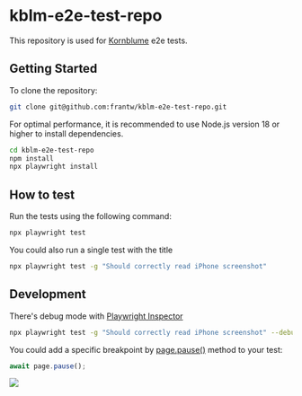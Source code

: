 
# kblm-e2e-test-repo

This repository is used for [Kornblume](https://windbow27.github.io/kornblume/) e2e tests.

## Getting Started

To clone the repository:
```bash
git clone git@github.com:frantw/kblm-e2e-test-repo.git
```

For optimal performance, it is recommended to use Node.js version 18 or higher to install dependencies.
```bash
cd kblm-e2e-test-repo
npm install
npx playwright install
```
## How to test

Run the tests using the following command:
```bash
npx playwright test
```

You could also run a single test with the title
```bash
npx playwright test -g "Should correctly read iPhone screenshot"
```

## Development

There's debug mode with [Playwright Inspector](https://playwright.dev/docs/debug)
```bash
npx playwright test -g "Should correctly read iPhone screenshot" --debug
```

You could add a specific breakpoint by [page.pause()](https://playwright.dev/docs/api/class-page#page-pause) method to your test:
```js
await page.pause();
```
![](https://user-images.githubusercontent.com/13063165/219473050-122be4c2-31d0-4cbd-aa8b-8588e8b781a6.png)